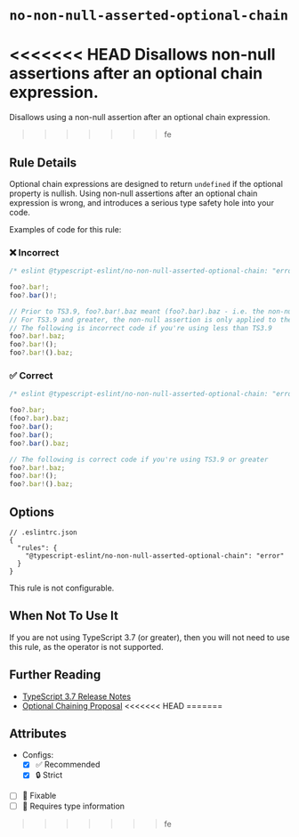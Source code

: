 # `no-non-null-asserted-optional-chain`

<<<<<<< HEAD
Disallows non-null assertions after an optional chain expression.
=======
Disallows using a non-null assertion after an optional chain expression.
>>>>>>> fe

## Rule Details

Optional chain expressions are designed to return `undefined` if the optional property is nullish.
Using non-null assertions after an optional chain expression is wrong, and introduces a serious type safety hole into your code.

Examples of code for this rule:

<!--tabs-->

### ❌ Incorrect

```ts
/* eslint @typescript-eslint/no-non-null-asserted-optional-chain: "error" */

foo?.bar!;
foo?.bar()!;

// Prior to TS3.9, foo?.bar!.baz meant (foo?.bar).baz - i.e. the non-null assertion is applied to the entire chain so far.
// For TS3.9 and greater, the non-null assertion is only applied to the property itself, so it's safe.
// The following is incorrect code if you're using less than TS3.9
foo?.bar!.baz;
foo?.bar!();
foo?.bar!().baz;
```

### ✅ Correct

```ts
/* eslint @typescript-eslint/no-non-null-asserted-optional-chain: "error" */

foo?.bar;
(foo?.bar).baz;
foo?.bar();
foo?.bar();
foo?.bar().baz;

// The following is correct code if you're using TS3.9 or greater
foo?.bar!.baz;
foo?.bar!();
foo?.bar!().baz;
```

## Options

```jsonc
// .eslintrc.json
{
  "rules": {
    "@typescript-eslint/no-non-null-asserted-optional-chain": "error"
  }
}
```

This rule is not configurable.

## When Not To Use It

If you are not using TypeScript 3.7 (or greater), then you will not need to use this rule, as the operator is not supported.

## Further Reading

- [TypeScript 3.7 Release Notes](https://www.typescriptlang.org/docs/handbook/release-notes/typescript-3-7.html)
- [Optional Chaining Proposal](https://github.com/tc39/proposal-optional-chaining/)
<<<<<<< HEAD
=======

## Attributes

- Configs:
  - [x] ✅ Recommended
  - [x] 🔒 Strict
- [ ] 🔧 Fixable
- [ ] 💭 Requires type information
>>>>>>> fe
